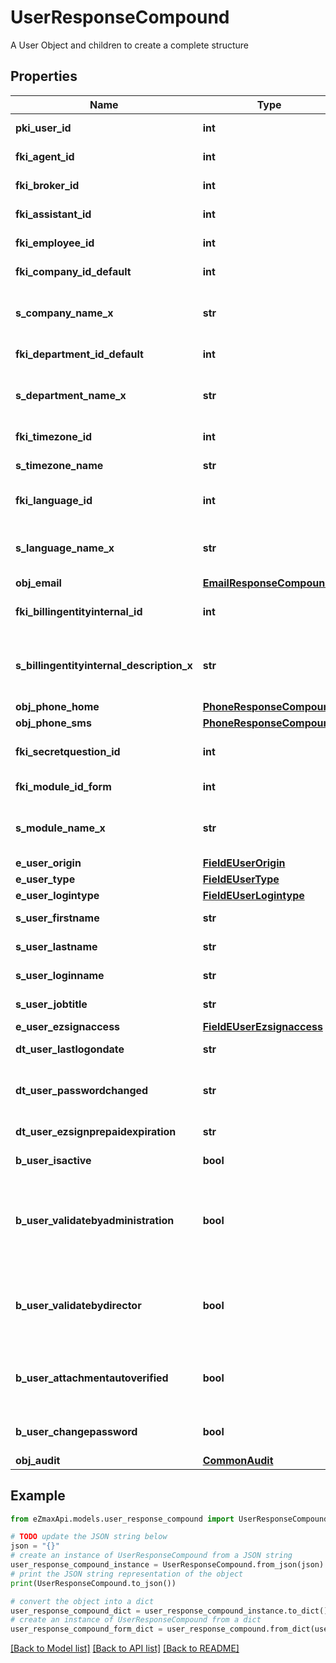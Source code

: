 # UserResponseCompound

A User Object and children to create a complete structure

## Properties

Name | Type | Description | Notes
------------ | ------------- | ------------- | -------------
**pki_user_id** | **int** | The unique ID of the User | 
**fki_agent_id** | **int** | The unique ID of the Agent. | [optional] 
**fki_broker_id** | **int** | The unique ID of the Broker. | [optional] 
**fki_assistant_id** | **int** | The unique ID of the Assistant. | [optional] 
**fki_employee_id** | **int** | The unique ID of the Employee. | [optional] 
**fki_company_id_default** | **int** | The unique ID of the Company | 
**s_company_name_x** | **str** | The Name of the Company in the language of the requester | 
**fki_department_id_default** | **int** | The unique ID of the Department | 
**s_department_name_x** | **str** | The Name of the Department in the language of the requester | 
**fki_timezone_id** | **int** | The unique ID of the Timezone | 
**s_timezone_name** | **str** | The description of the Timezone | 
**fki_language_id** | **int** | The unique ID of the Language.  Valid values:  |Value|Description| |-|-| |1|French| |2|English| | 
**s_language_name_x** | **str** | The Name of the Language in the language of the requester | 
**obj_email** | [**EmailResponseCompound**](EmailResponseCompound.md) |  | 
**fki_billingentityinternal_id** | **int** | The unique ID of the Billingentityinternal. | 
**s_billingentityinternal_description_x** | **str** | The description of the Billingentityinternal in the language of the requester | 
**obj_phone_home** | [**PhoneResponseCompound**](PhoneResponseCompound.md) |  | [optional] 
**obj_phone_sms** | [**PhoneResponseCompound**](PhoneResponseCompound.md) |  | [optional] 
**fki_secretquestion_id** | **int** | The unique ID of the Secretquestion.  Valid values:  |Value|Description| |-|-| |1|The name of the hospital in which you were born| |2|The name of your grade school| |3|The last name of your favorite teacher| |4|Your favorite sports team| |5|Your favorite TV show| |6|Your favorite movie| |7|The name of the street on which you grew up| |8|The name of your first employer| |9|Your first car| |10|Your favorite food| |11|The name of your first pet| |12|Favorite musician/band| |13|What instrument you play| |14|Your father&#39;s middle name| |15|Your mother&#39;s maiden name| |16|Name of your eldest child| |17|Your spouse&#39;s middle name| |18|Favorite restaurant| |19|Childhood nickname| |20|Favorite vacation destination| |21|Your boat&#39;s name| |22|Date of Birth (YYYY-MM-DD)| |22|Secret Code| |22|Your reference code| | [optional] 
**fki_module_id_form** | **int** | The unique ID of the Module | [optional] 
**s_module_name_x** | **str** | The Name of the Module in the language of the requester | [optional] 
**e_user_origin** | [**FieldEUserOrigin**](FieldEUserOrigin.md) |  | 
**e_user_type** | [**FieldEUserType**](FieldEUserType.md) |  | 
**e_user_logintype** | [**FieldEUserLogintype**](FieldEUserLogintype.md) |  | 
**s_user_firstname** | **str** | The first name of the user | 
**s_user_lastname** | **str** | The last name of the user | 
**s_user_loginname** | **str** | The login name of the User. | 
**s_user_jobtitle** | **str** | The job title of the user | [optional] 
**e_user_ezsignaccess** | [**FieldEUserEzsignaccess**](FieldEUserEzsignaccess.md) |  | 
**dt_user_lastlogondate** | **str** | The last logon date of the User | [optional] 
**dt_user_passwordchanged** | **str** | The date at which the User&#39;s password was last changed | [optional] 
**dt_user_ezsignprepaidexpiration** | **str** | The eZsign prepaid expiration date | [optional] 
**b_user_isactive** | **bool** | Whether the User is active or not | 
**b_user_validatebyadministration** | **bool** | Whether if the transactions in which the User is implicated must be validated by administrative personnel or not | [optional] 
**b_user_validatebydirector** | **bool** | Whether if the transactions in which the User is implicated must be validated by a director or not | [optional] 
**b_user_attachmentautoverified** | **bool** | Whether if Attachments uploaded by the User must be validated or not | [optional] 
**b_user_changepassword** | **bool** | Whether if the User is forced to change its password | 
**obj_audit** | [**CommonAudit**](CommonAudit.md) |  | 

## Example

```python
from eZmaxApi.models.user_response_compound import UserResponseCompound

# TODO update the JSON string below
json = "{}"
# create an instance of UserResponseCompound from a JSON string
user_response_compound_instance = UserResponseCompound.from_json(json)
# print the JSON string representation of the object
print(UserResponseCompound.to_json())

# convert the object into a dict
user_response_compound_dict = user_response_compound_instance.to_dict()
# create an instance of UserResponseCompound from a dict
user_response_compound_form_dict = user_response_compound.from_dict(user_response_compound_dict)
```
[[Back to Model list]](../README.md#documentation-for-models) [[Back to API list]](../README.md#documentation-for-api-endpoints) [[Back to README]](../README.md)


